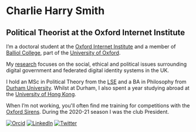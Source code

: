 # Charlie Harry Smith

## Political Theorist at the Oxford Internet Institute

I’m a doctoral student at the [Oxford Internet Institute](https://www.oii.ox.ac.uk/) and a member of [Balliol College](https://www.balliol.ox.ac.uk/), part of the [University of Oxford](http://www.ox.ac.uk/).

My [research](http://www.chsmith.co.uk/research/) focuses on the social, ethical and political issues surrounding digital government and federated digital identity systems in the UK.

I hold an MSc in Political Theory from the [LSE](http://www.lse.ac.uk/) and a BA in Philosophy from [Durham University](https://www.dur.ac.uk/). Whilst at Durham, I also spent a year studying abroad at the [University of Hong Kong](https://hku.hk/).

When I’m not working, you'll often find me training for competitions with the [Oxford Sirens](http://users.ox.ac.uk/~oxsirens/). During the 2020-21 season I was the club President.

<!-- Thanks to [Vince](https://github.com/vincejstraub) for these nicely formatted links... -->
[![Orcid](https://img.shields.io/badge/Orcid-gray?style=flat-square&logo=ORCID)](https://orcid.org/0000-0001-9832-1723)
[![LinkedIn](https://img.shields.io/badge/LinkedIn-informational?style=flat-square&logo=LinkedIn)](https://uk.linkedin.com/in/charlieharrysmith) 
[![Twitter](https://img.shields.io/badge/Twitter-9cf?style=flat-square&logo=Twitter)](https://twitter.com/charliehrysmith/)
